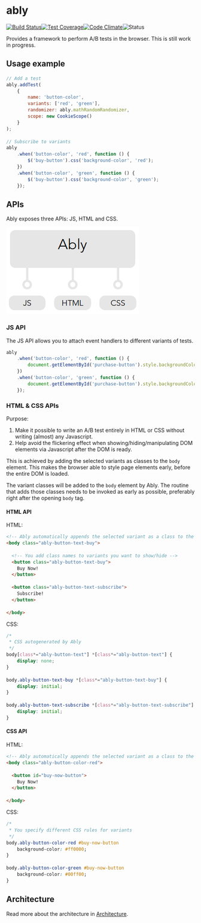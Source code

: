 # ably

[![Build Status](http://img.shields.io/travis/vgno/ably/master.svg?style=flat-square)](https://travis-ci.org/vgno/ably)[![Test Coverage](http://img.shields.io/codeclimate/coverage/github/vgno/ably.svg?style=flat-square)](https://codeclimate.com/github/vgno/ably)[![Code Climate](http://img.shields.io/codeclimate/github/vgno/ably.svg?style=flat-square)](https://codeclimate.com/github/vgno/ably)![Status](https://img.shields.io/badge/maturity-unstable-red.svg?style=flat-square)

Provides a framework to perform A/B tests in the browser. This is still work in progress.

## Usage example

```js
// Add a test
ably.addTest(
    {
        name: 'button-color',
        variants: ['red', 'green'],
        randomizer: ably.mathRandomRandomizer,
        scope: new CookieScope()
    }
);

// Subscribe to variants
ably
    .when('button-color', 'red', function () {
        $('buy-button').css('background-color', 'red');
    })
    .when('button-color', 'green', function () {
        $('buy-button').css('background-color', 'green');
    });
```

## APIs

Ably exposes three APIs: JS, HTML and CSS.

![Ably interface](docs/ably-interface.png)

### JS API

The JS API allows you to attach event handlers to different variants of tests.

```js
ably
    .when('button-color', 'red', function () {
        document.getElementById('purchase-button').style.backgroundColor = '#ff0000';
    })
    .when('button-color', 'green', function () {
        document.getElementById('purchase-button').style.backgroundColor = '#00ff00';
    });
```

### HTML & CSS APIs

Purpose:

1. Make it possible to write an A/B test entirely in HTML or CSS without writing (almost) any Javascript.
2. Help avoid the flickering effect when showing/hiding/manipulating DOM elements via Javascript after the DOM is ready.

This is achieved by adding the selected variants as classes to the `body` element. This makes the browser able to style page elements early, before the entire DOM is loaded.

The variant classes will be added to the `body` element by Ably. The routine that adds those classes needs to be invoked as early as possible, preferably right after the opening `body` tag.

#### HTML API

HTML:

```html
<!-- Ably automatically appends the selected variant as a class to the body element -->
<body class="ably-button-text-buy">

  <!-- You add class names to variants you want to show/hide -->
  <button class="ably-button-text-buy">
    Buy Now!
  </button>

  <button class="ably-button-text-subscribe">
    Subscribe!
  </button>

</body>
```

CSS:

```css
/*
 * CSS autogenerated by Ably
 */
body[class*="ably-button-text"] *[class*="ably-button-text"] {
    display: none;
}

body.ably-button-text-buy *[class*="ably-button-text-buy"] {
    display: initial;
}

body.ably-button-text-subscribe *[class*="ably-button-text-subscribe"] {
    display: initial;
}
```

#### CSS API

HTML:

```html
<!-- Ably automatically appends the selected variant as a class to the body element -->
<body class="ably-button-color-red">

  <button id="buy-now-button">
    Buy Now!
  </button>

</body>
```

CSS:

```css
/*
 * You specify different CSS rules for variants
 */
body.ably-button-color-red #buy-now-button
    background-color: #ff0000;
}

body.ably-button-color-green #buy-now-button
    background-color: #00ff00;
}
```

## Architecture

Read more about the architecture in [Architecture](docs/architecture.md).
